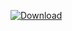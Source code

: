 [ ![Download](https://api.bintray.com/packages/vuo/conan/wjelement%3Avuo/images/download.svg) ](https://bintray.com/vuo/conan/wjelement%3Avuo/_latestVersion)
